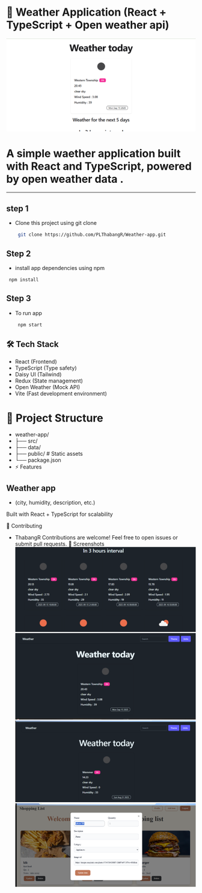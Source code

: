 # 📌 Weather Application (React + TypeScript + Open weather api)

![Dashboard Screenshot](https://github.com/PLThabangR/Weather-app/blob/main/public/weather_light_them.png)


# A simple waether application  built with **React** and **TypeScript**, powered by open weather data .

---
## step 1
- Clone this project using git clone 
  ```sh
   git clone https://github.com/PLThabangR/Weather-app.git
   ```

## Step 2 
- install app dependencies using npm
```sh
 npm install
 ``` 
## Step 3 
- To run app
  ```sh
   npm start
   ``` 
## 🛠️ Tech Stack
- React (Frontend)
- TypeScript (Type safety)
- Daisy UI (Tailwind)
- Redux (State management)
- Open Weather (Mock API)
- Vite (Fast development environment)
  
# 📂 Project Structure

- weather-app/
- ├── src/          
- ├── data/        
- ├── public/       # Static assets
- └── package.json
- ⚡ Features
## Weather app
- (city, humidity, description, etc.)

Built with React + TypeScript for scalability




🤝 Contributing
- ThabangR
Contributions are welcome! Feel free to open issues or submit pull requests.
📸 Screenshots
![Dashboard Screenshot](https://github.com/PLThabangR/Weather-app/blob/main/public/blackThemeForecast.png)
![Dashboard Screenshot](https://github.com/PLThabangR/Weather-app/blob/main/public/darktheme_weath.png)
![Dashboard Screenshot](https://github.com/PLThabangR/Weather-app/blob/main/public/weatherapp.png)
![Dashboard Screenshot](https://github.com/PLThabangR/shopping-list-app/blob/main/public/edit_page.png)

